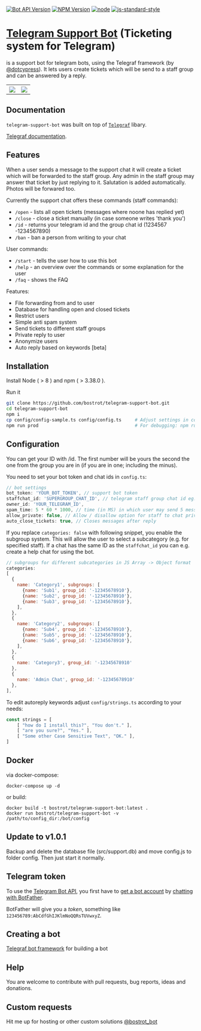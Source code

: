 

[![Bot API Version](https://img.shields.io/badge/Bot%20API-v4.8-f36caf.svg?style=flat-square)](https://core.telegram.org/bots/api)
[![NPM Version](https://img.shields.io/npm/v/telegraf.svg?style=flat-square)](https://www.npmjs.com/)
[![node](https://img.shields.io/node/v/telegraf.svg?style=flat-square)](https://www.npmjs.com/package/)
[![js-standard-style](https://img.shields.io/badge/code%20style-standard-brightgreen.svg?style=flat-square)](http://standardjs.com/)

# [Telegram Support Bot](https://github.com/bostrot/telegram-support-bot) (Ticketing system for Telegram)
is a support bot for telegram bots, using the Telegraf framework (by [@dotcypress](https://github.com/dotcypress)). It lets users create tickets which will be send to a staff group and can be answered by a reply.

<table>
<tr>
<th><img src="https://i.imgur.com/du5KZ1C.jpg" /></th>
<th><img src="https://i.imgur.com/N2002b0.jpg" /></th>
</tr>
</table>

## Documentation

`telegram-support-bot` was built on top of [`Telegraf`](https://github.com/telegraf/telegraf) libary.

[Telegraf documentation](http://telegraf.js.org).


## Features

When a user sends a message to the support chat it will create a ticket which will be forwarded to the staff group. Any admin in the staff group may answer that ticket by just replying to it. Salutation is added automatically. Photos will be forwared too.

Currently the support chat offers these commands (staff commands):
* `/open` - lists all open tickets (messages where noone has replied yet)
* `/close` - close a ticket manually (in case someone writes 'thank you')
* `/id` - returns your telegram id and the group chat id (1234567 -1234567890)
* `/ban` - ban a person from writing to your chat

User commands:
* `/start` - tells the user how to use this bot
* `/help` - an overview over the commands or some explanation for the user
* `/faq` - shows the FAQ

Features:
* File forwarding from and to user
* Database for handling open and closed tickets
* Restrict users
* Simple anti spam system
* Send tickets to different staff groups
* Private reply to user
* Anonymize users
* Auto reply based on keywords [beta]

## Installation

Install Node ( > 8 ) and npm ( > 3.38.0 ).

Run it
```bash
git clone https://github.com/bostrot/telegram-support-bot.git
cd telegram-support-bot
npm i
cp config/config-sample.ts config/config.ts     # Adjust settings in config.ts
npm run prod                                    # For debugging: npm run dev
```

## Configuration

You can get your ID with /id. The first number will be yours the second the one from the group you are in (if you are in one; including the minus).

You need to set your bot token and chat ids in `config.ts`:

```js
// bot settings
bot_token: 'YOUR_BOT_TOKEN', // support bot token
staffchat_id: 'SUPERGROUP_CHAT_ID', // telegram staff group chat id eg. -123456789
owner_id: 'YOUR_TELEGRAM_ID',
spam_time: 5 * 60 * 1000, // time (in MS) in which user may send 5 messages
allow_private: false, // Allow / disallow option for staff to chat privately
auto_close_tickets: true, // Closes messages after reply
```

If you replace `categories: false` with following snippet, you enable the subgroup system.
This will allow the user to select a subcategory (e.g. for specified staff). If a chat has the same ID
as the `staffchat_id` you can e.g. create a help chat for using the bot.

```js
// subgroups for different subcategories in JS Array -> Object format
categories:
[
  {
    name: 'Category1', subgroups: [
      {name: 'Sub1', group_id: '-12345678910'},
      {name: 'Sub2', group_id: '-12345678910'},
      {name: 'Sub3', group_id: '-12345678910'},
    ],
  },
  {
    name: 'Category2', subgroups: [
      {name: 'Sub4', group_id: '-12345678910'},
      {name: 'Sub5', group_id: '-12345678910'},
      {name: 'Sub6', group_id: '-12345678910'},
    ],
  },
  {
    name: 'Category3', group_id: '-12345678910'
  },
  {
    name: 'Admin Chat', group_id: '-12345678910' 
  },
],
```

To edit autoreply keywords adjust `config/strings.ts` according to your needs:

```js
const strings = [
    [ "how do I install this?", "You don't." ],
    [ "are you sure?", "Yes." ],
    [ "Some other Case Sensitive Text", "OK." ],
]
```

## Docker

via docker-compose:
```
docker-compose up -d
```

or build:

```
docker build -t bostrot/telegram-support-bot:latest .
docker run bostrot/telegram-support-bot -v /path/to/config_dir:/bot/config
```

## Update to v1.0.1

Backup and delete the database file (src/support.db) and move config.js to folder config. Then just start it normally.

## Telegram token

To use the [Telegram Bot API](https://core.telegram.org/bots/api), 
you first have to [get a bot account](https://core.telegram.org/bots) 
by [chatting with BotFather](https://core.telegram.org/bots#6-botfather).

BotFather will give you a *token*, something like `123456789:AbCdfGhIJKlmNoQQRsTUVwxyZ`.

## Creating a bot

[Telegraf bot framework](https://github.com/telegraf/telegraf) for building a bot


## Help

You are welcome to contribute with pull requests, bug reports, ideas and donations.

## Custom requests

Hit me up for hosting or other custom solutions [@bostrot_bot](http://t.me/bostrot_bot)
